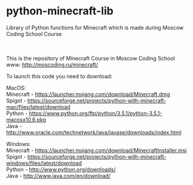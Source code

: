 # python-minecraft-lib
Library of Python functions for Minecraft which is made during Moscow Coding School Course

<br> <br>
This is the repository of Minecraft Course in Moscow Coding School <br>
www: http://moscoding.ru/minecraft/

To launch this code you need to download: <br>

MacOS:<br>
Minecraft - https://launcher.mojang.com/download/Minecraft.dmg <br>
Spigot - https://sourceforge.net/projects/python-with-minecraft-mac/files/latest/download <br>
Python - https://www.python.org/ftp/python/3.5.1/python-3.5.1-macosx10.6.pkg <br>
Java - http://www.oracle.com/technetwork/java/javase/downloads/index.html <br>

Windows: <br>
Minecraft - https://launcher.mojang.com/download/MinecraftInstaller.msi <br>
Spigot - https://sourceforge.net/projects/python-with-minecraft-windows/files/latest/download <br>
Python - http://www.python.org/downloads/ <br>
Java - http://www.java.com/en/download/ <br>

